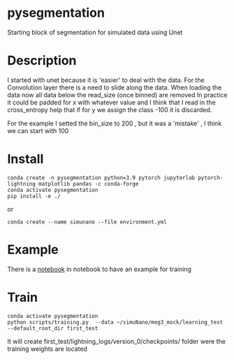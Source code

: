 pysegmentation
==============

Starting block of segmentation for simulated data using Unet

Description
===========

I started with unet because it is 'easier' to deal with the data.
For the Convolution layer there is a need to slide along the data.
When loading the data now all data below the read_size (once binned) are removed
In practice it could be padded for x with whatever value and I think
that I read in the cross_entropy help that if for y we assign the class -100 it is
discarded.

For the example I setted the bin_size to 200 , but it was a 'mistake' , I think we can
start with 100

Install
===========
```
conda create -n pysegmentation python=3.9 pytorch jupyterlab pytorch-lightning matplotlib pandas -c conda-forge
conda activate pysegmentation
pip install -e ./
```
or
```
conda create --name simunano --file environment.yml
```


Example
=========
There is a [notebook](notebook/Example.ipynb) in notebook to have an example for training

Train
=========
```
conda activate pysegmentation
python scripts/training.py  --data ~/simuNano/meg3_mock/learning_test --default_root_dir first_test
```
It will create first_test/lightning_logs/version_0/checkpoints/ folder were the training weights are located
